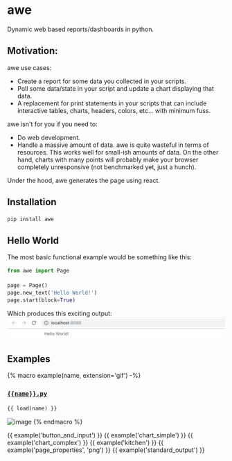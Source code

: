 # awe

Dynamic web based reports/dashboards in python.

## Motivation:

awe use cases:
- Create a report for some data you collected in your scripts.
- Poll some data/state in your script and update a chart displaying that data.
- A replacement for print statements in your scripts that can include 
  interactive tables, charts, headers, colors, etc... with minimum fuss.

awe isn't for you if you need to:
- Do web development.
- Handle a massive amount of data. awe is quite wasteful in terms of resources. This works
  well for small-ish amounts of data. On the other hand, charts with many points will
  probably make your browser completely unresponsive (not benchmarked yet, just a hunch).

Under the hood, awe generates the page using react.

## Installation
```bash
pip install awe
```

## Hello World
The most basic functional example would be something like this:
```python
from awe import Page

page = Page()
page.new_text('Hello World!')
page.start(block=True)
```

Which produces this exciting output:
![image](docs/images/hello.png)

## Examples

{% macro example(name, extension='gif') -%}
### [`{{name}}.py`](examples/{{name}}.py)
```python
{{ load(name) }}
 ```
![image](docs/images/{{name}}.{{extension}})
{% endmacro %}

{{ example('button_and_input') }}
{{ example('chart_simple') }}
{{ example('chart_complex') }}
{{ example('kitchen') }}
{{ example('page_properties', 'png') }}
{{ example('standard_output') }}
